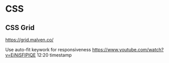 # CSS


## CSS Grid

https://grid.malven.co/

Use auto-fit keywork for responsiveness
https://www.youtube.com/watch?v=EiNiSFIPIQE 12:20 timestamp

